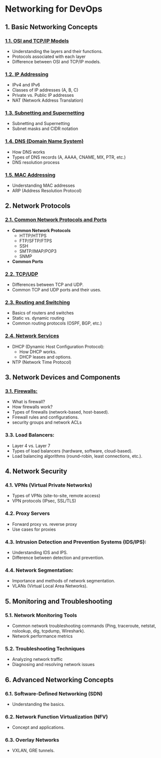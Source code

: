 # Networking for DevOps

## 1. Basic Networking Concepts

### [1.1. **OSI and TCP/IP Models**](./01-Basic-Networking-Concepts/1.1-OSI-and-TCP-IP.md)

- Understanding the layers and their functions.
- Protocols associated with each layer
- Difference between OSI and TCP/IP models.

### [1.2. **IP Addressing**](./01-Basic-Networking-Concepts/1.2-IPv4-Addressing.md)

- IPv4 and IPv6
- Classes of IP addresses (A, B, C)
- Private vs. Public IP addresses
- NAT (Network Address Translation)

### [1.3. Subnetting and Supernetting](./01-Basic-Networking-Concepts/1.3-Subnetting.md)

- Subnetting and Supernetting
- Subnet masks and CIDR notation

### [1.4. **DNS (Domain Name System)**](./01-Basic-Networking-Concepts/1.4-DNS.md)

- How DNS works
- Types of DNS records (A, AAAA, CNAME, MX, PTR, etc.)
- DNS resolution process

### [1.5. **MAC Addressing**](./01-Basic-Networking-Concepts/1.5-MAC.md)

- Understanding MAC addresses
- ARP (Address Resolution Protocol)

## 2. Network Protocols

### [2.1. **Common Network Protocols and Ports**](./02-Network-Protocols/2.1-Protocols.md)

- **Common Network Protocols**
  - HTTP/HTTPS
  - FTP/SFTP/FTPS
  - SSH
  - SMTP/IMAP/POP3
  - SNMP
- **Common Ports**

### [2.2. **TCP/UDP**](./02-Network-Protocols/2.2-TCP-UDP.md)

- Differences between TCP and UDP.
- Common TCP and UDP ports and their uses.

### [2.3. **Routing and Switching**](./02-Network-Protocols/2.3-Routing-Switching.md)

- Basics of routers and switches
- Static vs. dynamic routing
- Common routing protocols (OSPF, BGP, etc.)

### [2.4. **Network Services**](./02-Network-Protocols/2.4-Network-Services.md)

- DHCP (Dynamic Host Configuration Protocol):
  - How DHCP works.
  - DHCP leases and options.
- NTP (Network Time Protocol)

## 3. Network Devices and Components

### [3.1. **Firewalls:**](./03-Network-Devices-and-Components/3.1-Firewalls.md)

- What is firewall?
- How firewalls work?
- Types of firewalls (network-based, host-based).
- Firewall rules and configurations.
- security groups and network ACLs

### 3.3. **Load Balancers:**

- Layer 4 vs. Layer 7
- Types of load balancers (hardware, software, cloud-based).
- Load balancing algorithms (round-robin, least connections, etc.).

## 4. Network Security

### 4.1. **VPNs (Virtual Private Networks)**

- Types of VPNs (site-to-site, remote access)
- VPN protocols (IPsec, SSL/TLS)

### 4.2. **Proxy Servers**

- Forward proxy vs. reverse proxy
- Use cases for proxies

### 4.3. **Intrusion Detection and Prevention Systems (IDS/IPS):**

- Understanding IDS and IPS.
- Difference between detection and prevention.

### 4.4. **Network Segmentation:**

- Importance and methods of network segmentation.
- VLANs (Virtual Local Area Networks).

## 5. Monitoring and Troubleshooting

### 5.1. **Network Monitoring Tools**

- Common network troubleshooting commands (Ping, traceroute, netstat, nslookup, dig, tcpdump, Wireshark).
- Network performance metrics

### 5.2. **Troubleshooting Techniques**

- Analyzing network traffic
- Diagnosing and resolving network issues

## 6. Advanced Networking Concepts

### 6.1. Software-Defined Networking (SDN)

- Understanding the basics.

### 6.2. Network Function Virtualization (NFV)

- Concept and applications.

### 6.3. Overlay Networks

- VXLAN, GRE tunnels.
